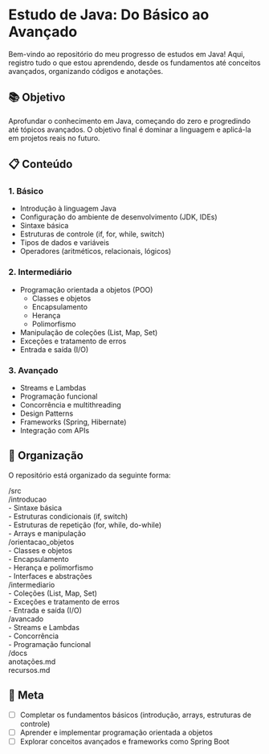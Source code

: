 # Estudo de Java: Do Básico ao Avançado

Bem-vindo ao repositório do meu progresso de estudos em Java! Aqui, registro tudo o que estou aprendendo, desde os fundamentos até conceitos avançados, organizando códigos e anotações.

## 📚 Objetivo

Aprofundar o conhecimento em Java, começando do zero e progredindo até tópicos avançados. O objetivo final é dominar a linguagem e aplicá-la em projetos reais no futuro.

## 📋 Conteúdo

### 1. Básico
- Introdução à linguagem Java
- Configuração do ambiente de desenvolvimento (JDK, IDEs)
- Sintaxe básica
- Estruturas de controle (if, for, while, switch)
- Tipos de dados e variáveis
- Operadores (aritméticos, relacionais, lógicos)

### 2. Intermediário
- Programação orientada a objetos (POO)
  - Classes e objetos
  - Encapsulamento
  - Herança
  - Polimorfismo
- Manipulação de coleções (List, Map, Set)
- Exceções e tratamento de erros
- Entrada e saída (I/O)

### 3. Avançado
- Streams e Lambdas
- Programação funcional
- Concorrência e multithreading
- Design Patterns
- Frameworks (Spring, Hibernate)
- Integração com APIs

## 📂 Organização

O repositório está organizado da seguinte forma:

/src <br>
  /introducao<br>
    - Sintaxe básica<br>
    - Estruturas condicionais (if, switch)<br>
    - Estruturas de repetição (for, while, do-while)<br>
    - Arrays e manipulação<br>
  /orientacao_objetos<br>
    - Classes e objetos<br>
    - Encapsulamento<br>
    - Herança e polimorfismo<br>
    - Interfaces e abstrações<br>
  /intermediario<br>
    - Coleções (List, Map, Set)<br>
    - Exceções e tratamento de erros<br>
    - Entrada e saída (I/O)<br>
  /avancado<br>
    - Streams e Lambdas<br>
    - Concorrência<br>
    - Programação funcional<br>
/docs<br>
  anotações.md<br>
  recursos.md<br>


## 🎯 Meta

- [ ] Completar os fundamentos básicos (introdução, arrays, estruturas de controle)
- [ ] Aprender e implementar programação orientada a objetos
- [ ] Explorar conceitos avançados e frameworks como Spring Boot

